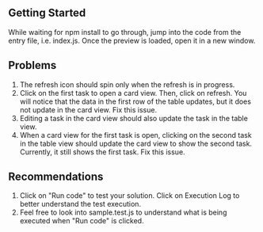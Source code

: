 ## Getting Started
While waiting for npm install to go through, jump into the code from the entry file, i.e. index.js. Once the preview is loaded, open it in a new window.

## Problems
1. The refresh icon should spin only when the refresh is in progress.
2. Click on the first task to open a card view. Then, click on refresh. You will notice that the data in the first row of the table updates, but it does not update in the card view. Fix this issue.
3. Editing a task in the card view should also update the task in the table view.
4. When a card view for the first task is open, clicking on the second task in the table view should update the card view to show the second task. Currently, it still shows the first task. Fix this issue.

## Recommendations
1. Click on "Run code" to test your solution. Click on Execution Log to better understand the test execution.
2. Feel free to look into sample.test.js to understand what is being executed when "Run code" is clicked.